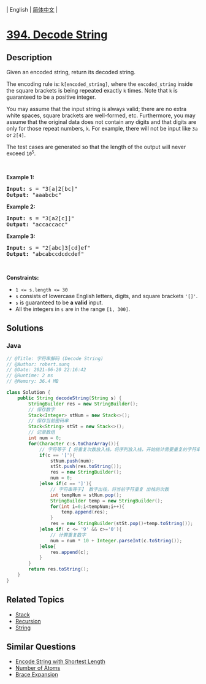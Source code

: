 
| English | [简体中文](README.md) |

# [394. Decode String](https://leetcode.cn//problems/decode-string/)

## Description

<p>Given an encoded string, return its decoded string.</p>

<p>The encoding rule is: <code>k[encoded_string]</code>, where the <code>encoded_string</code> inside the square brackets is being repeated exactly <code>k</code> times. Note that <code>k</code> is guaranteed to be a positive integer.</p>

<p>You may assume that the input string is always valid; there are no extra white spaces, square brackets are well-formed, etc. Furthermore, you may assume that the original data does not contain any digits and that digits are only for those repeat numbers, <code>k</code>. For example, there will not be input like <code>3a</code> or <code>2[4]</code>.</p>

<p>The test cases are generated so that the length of the output will never exceed <code>10<sup>5</sup></code>.</p>

<p>&nbsp;</p>
<p><strong class="example">Example 1:</strong></p>

<pre>
<strong>Input:</strong> s = &quot;3[a]2[bc]&quot;
<strong>Output:</strong> &quot;aaabcbc&quot;
</pre>

<p><strong class="example">Example 2:</strong></p>

<pre>
<strong>Input:</strong> s = &quot;3[a2[c]]&quot;
<strong>Output:</strong> &quot;accaccacc&quot;
</pre>

<p><strong class="example">Example 3:</strong></p>

<pre>
<strong>Input:</strong> s = &quot;2[abc]3[cd]ef&quot;
<strong>Output:</strong> &quot;abcabccdcdcdef&quot;
</pre>

<p>&nbsp;</p>
<p><strong>Constraints:</strong></p>

<ul>
	<li><code>1 &lt;= s.length &lt;= 30</code></li>
	<li><code>s</code> consists of lowercase English letters, digits, and square brackets <code>&#39;[]&#39;</code>.</li>
	<li><code>s</code> is guaranteed to be <strong>a valid</strong> input.</li>
	<li>All the integers in <code>s</code> are in the range <code>[1, 300]</code>.</li>
</ul>


## Solutions


### Java

```Java
// @Title: 字符串解码 (Decode String)
// @Author: robert.sunq
// @Date: 2021-06-20 22:16:42
// @Runtime: 2 ms
// @Memory: 36.4 MB

class Solution {
    public String decodeString(String s) {
        StringBuilder res = new StringBuilder();
        // 保存数字
        Stack<Integer> stNum = new Stack<>();
        // 保存当前密码串
        Stack<String> stSt = new Stack<>();
        // 记录数组
        int num = 0;
        for(Character c:s.toCharArray()){
            // 字符等于【 将重复次数放入栈，将序列放入栈，开始统计需要重复的字符串
            if(c == '['){
                stNum.push(num);
                stSt.push(res.toString());
                res = new StringBuilder();
                num = 0;
            }else if(c == ']'){
                // 字符串等于】 数字出栈，将当前字符重复 出栈的次数
                int tempNum = stNum.pop();
                StringBuilder temp = new StringBuilder();
                for(int i=0;i<tempNum;i++){
                    temp.append(res);
                }
                res = new StringBuilder(stSt.pop()+temp.toString());
            }else if( c <= '9' && c>='0'){
                // 计算重复数字
                num = num * 10 + Integer.parseInt(c.toString());
            }else{
                res.append(c);
            }
        }
        return res.toString();
    }
}
```



## Related Topics

- [Stack](https://leetcode.cn//tag/stack)
- [Recursion](https://leetcode.cn//tag/recursion)
- [String](https://leetcode.cn//tag/string)

## Similar Questions

- [Encode String with Shortest Length](../encode-string-with-shortest-length/README_EN.md)
- [Number of Atoms](../number-of-atoms/README_EN.md)
- [Brace Expansion](../brace-expansion/README_EN.md)
